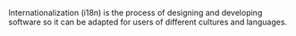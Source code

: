 Internationalization (i18n) is the process of designing and developing software so it can be adapted for users of different cultures and languages.
